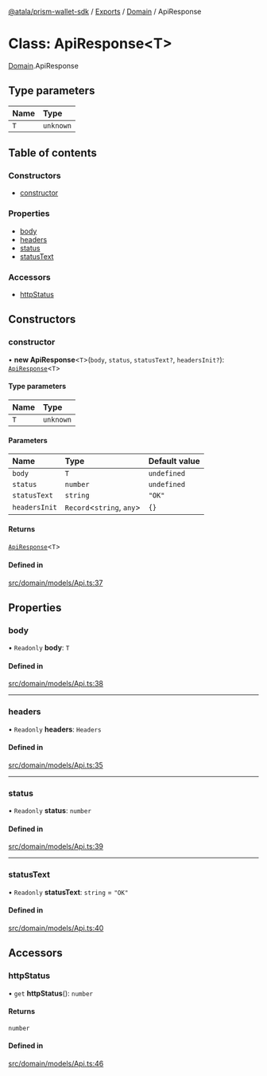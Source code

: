 [@atala/prism-wallet-sdk](../README.md) / [Exports](../modules.md) / [Domain](../modules/Domain.md) / ApiResponse

# Class: ApiResponse\<T\>

[Domain](../modules/Domain.md).ApiResponse

## Type parameters

| Name | Type |
| :------ | :------ |
| `T` | `unknown` |

## Table of contents

### Constructors

- [constructor](Domain.ApiResponse.md#constructor)

### Properties

- [body](Domain.ApiResponse.md#body)
- [headers](Domain.ApiResponse.md#headers)
- [status](Domain.ApiResponse.md#status)
- [statusText](Domain.ApiResponse.md#statustext)

### Accessors

- [httpStatus](Domain.ApiResponse.md#httpstatus)

## Constructors

### constructor

• **new ApiResponse**\<`T`\>(`body`, `status`, `statusText?`, `headersInit?`): [`ApiResponse`](Domain.ApiResponse.md)\<`T`\>

#### Type parameters

| Name | Type |
| :------ | :------ |
| `T` | `unknown` |

#### Parameters

| Name | Type | Default value |
| :------ | :------ | :------ |
| `body` | `T` | `undefined` |
| `status` | `number` | `undefined` |
| `statusText` | `string` | `"OK"` |
| `headersInit` | `Record`\<`string`, `any`\> | `{}` |

#### Returns

[`ApiResponse`](Domain.ApiResponse.md)\<`T`\>

#### Defined in

[src/domain/models/Api.ts:37](https://github.com/hyperledger/identus-edge-agent-sdk-ts/blob/47157819fe5d19bccc5fcc542e98f32706bff6c2/src/domain/models/Api.ts#L37)

## Properties

### body

• `Readonly` **body**: `T`

#### Defined in

[src/domain/models/Api.ts:38](https://github.com/hyperledger/identus-edge-agent-sdk-ts/blob/47157819fe5d19bccc5fcc542e98f32706bff6c2/src/domain/models/Api.ts#L38)

___

### headers

• `Readonly` **headers**: `Headers`

#### Defined in

[src/domain/models/Api.ts:35](https://github.com/hyperledger/identus-edge-agent-sdk-ts/blob/47157819fe5d19bccc5fcc542e98f32706bff6c2/src/domain/models/Api.ts#L35)

___

### status

• `Readonly` **status**: `number`

#### Defined in

[src/domain/models/Api.ts:39](https://github.com/hyperledger/identus-edge-agent-sdk-ts/blob/47157819fe5d19bccc5fcc542e98f32706bff6c2/src/domain/models/Api.ts#L39)

___

### statusText

• `Readonly` **statusText**: `string` = `"OK"`

#### Defined in

[src/domain/models/Api.ts:40](https://github.com/hyperledger/identus-edge-agent-sdk-ts/blob/47157819fe5d19bccc5fcc542e98f32706bff6c2/src/domain/models/Api.ts#L40)

## Accessors

### httpStatus

• `get` **httpStatus**(): `number`

#### Returns

`number`

#### Defined in

[src/domain/models/Api.ts:46](https://github.com/hyperledger/identus-edge-agent-sdk-ts/blob/47157819fe5d19bccc5fcc542e98f32706bff6c2/src/domain/models/Api.ts#L46)
